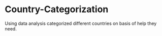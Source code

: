 # Country-Categorization
Using data analysis categorized different countries on basis of help they need.
